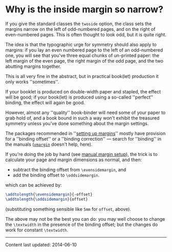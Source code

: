 # Why is the inside margin so narrow?

If you give the standard classes the `twoside` option, the
class sets the margins narrow on the left of odd-numbered pages, and
on the right of even-numbered pages.  This is often thought to look
odd, but it is quite right.

The idea is that the typographic urge for symmetry should also apply
to margins: if you lay an even numbered page to the left of an
odd-numbered one, you will see that you've three equal chunks of
un-printed paper: the left margin of the even page, the right margin
of the odd page, and the two abutting margins together.

This is all very fine in the abstract, but in practical book(let)
production it only works ''sometimes''.

If your booklet is produced on double-width paper and stapled, the
effect will be good; if your book(let) is produced using a so-called
''perfect'' binding, the effect will again be good.

However, almost any ''quality'' book-binder will need some of your
paper to grab hold of, and a book bound in such a way won't exhibit
the treasured symmetry unless you've done something about the margin
settings.

The packages recommended in 
''[setting up margins](./FAQ-marginpkgs.html)'' mostly have provision for
a ''binding offset'' or a ''binding correction''&nbsp;&mdash; search for
''binding'' in the manuals ([`vmargin`](https://ctan.org/pkg/vmargin) doesn't help, here).

If you're doing the job by hand (see 
[manual margin setup](./FAQ-marginmanual.html)), the trick is to
calculate your page and margin dimensions as normal, and then:
  

-  subtract the binding offset from `\evensidemargin`, and
-  add the binding offset to `\oddsidemargin`.

which can be achieved by:
```latex
\addtolength{\evensidemargin}{-offset}
\addtolength{\oddsidemargin}{offset}
```
(substituting something sensible like `5mm` for
`offset`, above).

The above may not be the best you can do: you may well choose to
change the `\textwidth` in the presence of the binding offset; but
the changes do work for constant `\textwidth`.


----

Content last updated: 2014-06-10
